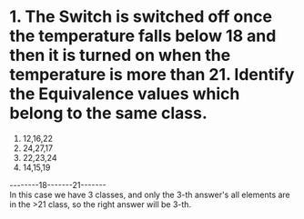 # 1. The Switch is switched off once the temperature falls below 18 and then it is turned on when the temperature is more than 21. Identify the Equivalence values which belong to the same class.
1. 12,16,22
2. 24,27,17
3. 22,23,24
4. 14,15,19

--------18-------21------- \
In this case we have 3 classes, and only the 3-th answer's all elements are in the >21 class, so the right answer will be 3-th.